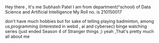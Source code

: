 Hey there , It's me Subhash Patel 
I am from department(^school) of Data Science and Artificial Intelligence 
My Roll no. is 210150017

don't have much hobbies but for sake of telling playing badminton, among us,programming (interested in webd , ai and cybersec) binge watching series (just ended Season 4 of Stranger things ;)
yeah ,That's pretty much all about me 


